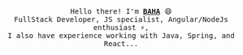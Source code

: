 
<p align='center'>
    <samp>Hello there! I'm <b><a href='https://github.com/ferchichibaha7'>BAHA</a></b> 😄<br>
        FullStack Developer, JS specialist, Angular/NodeJs enthusiast ⚡, <br>
      I also have experience working with Java, Spring, and React...
    </samp>
</p>

<br>


<!--
**ferchichibaha7/ferchichibaha7** is a ✨ _special_ ✨ repository because its `README.md` (this file) appears on your GitHub profile.

Here are some ideas to get you started:

- 🔭 I’m currently working on ...
- 🌱 I’m currently learning ...
- 👯 I’m looking to collaborate on ...
- 🤔 I’m looking for help with ...
- 💬 Ask me about ...
- 📫 How to reach me: ...
- 😄 Pronouns: ...
- ⚡ Fun fact: ...
-->
